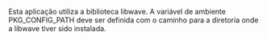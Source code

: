 Esta aplicação utiliza a biblioteca libwave.
A variável de ambiente PKG_CONFIG_PATH deve ser definida com o caminho para a diretoria onde a libwave tiver sido instalada.
